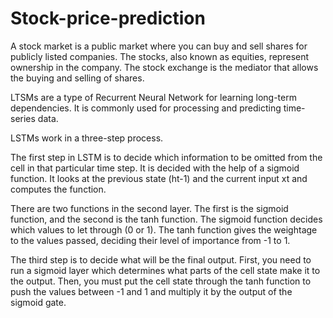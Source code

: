 # Stock-price-prediction
A stock market is a public market where you can buy and sell shares for publicly listed companies. The stocks, also known as equities, represent ownership in the company. The stock exchange is the mediator that allows the buying and selling of shares. 

LTSMs are a type of Recurrent Neural Network for learning long-term dependencies. It is commonly used for processing and predicting time-series data. 

LSTMs work in a three-step process.

The first step in LSTM is to decide which information to be omitted from the cell in that particular time step. It is decided with the help of a sigmoid function. It looks at the previous state (ht-1) and the current input xt and computes the function.


There are two functions in the second layer. The first is the sigmoid function, and the second is the tanh function. The sigmoid function decides which values to let through (0 or 1). The tanh function gives the weightage to the values passed, deciding their level of importance from -1 to 1.


The third step is to decide what will be the final output. First, you need to run a sigmoid layer which determines what parts of the cell state make it to the output. Then, you must put the cell state through the tanh function to push the values between -1 and 1 and multiply it by the output of the sigmoid gate.
